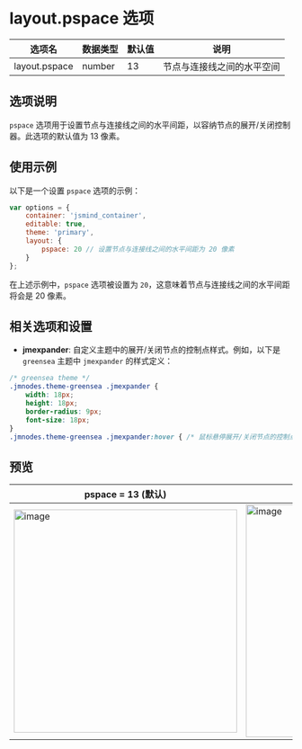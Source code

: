 # layout.pspace 选项

| 选项名 | 数据类型 | 默认值 | 说明 |
| --- | --- | --- | --- |
| layout.pspace | number | 13 | 节点与连接线之间的水平空间 |

## 选项说明

`pspace` 选项用于设置节点与连接线之间的水平间距，以容纳节点的展开/关闭控制器。此选项的默认值为 13 像素。

## 使用示例

以下是一个设置 `pspace` 选项的示例：

```javascript
var options = {
    container: 'jsmind_container',
    editable: true,
    theme: 'primary',
    layout: {
        pspace: 20 // 设置节点与连接线之间的水平间距为 20 像素
    }
};
```

在上述示例中，`pspace` 选项被设置为 `20`，这意味着节点与连接线之间的水平间距将会是 20 像素。

## 相关选项和设置

- **jmexpander**: 自定义主题中的展开/关闭节点的控制点样式。例如，以下是 `greensea` 主题中 `jmexpander` 的样式定义：

```css
/* greensea theme */
.jmnodes.theme-greensea .jmexpander {
    width: 18px;
    height: 18px;
    border-radius: 9px;
    font-size: 18px;
}
.jmnodes.theme-greensea .jmexpander:hover { /* 鼠标悬停展开/关闭节点的控制点样式 */ }
```

## 预览

| pspace = 13 (默认) | pspace = 20 (应用了自定义主题) |
| --- | --- |
| <img width="397" alt="image" src="https://github.com/hizzgdev/jsmind/assets/1690290/bf0bf558-f8e6-4f05-b71d-e030883af90b"> | <img width="414" alt="image" src="https://github.com/hizzgdev/jsmind/assets/1690290/a29ece77-ee69-49fe-ae9a-aa6c6f663fcc"> |
